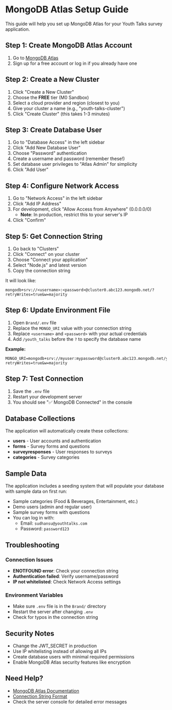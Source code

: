 # MongoDB Atlas Setup Guide

This guide will help you set up MongoDB Atlas for your Youth Talks survey application.

## Step 1: Create MongoDB Atlas Account

1. Go to [MongoDB Atlas](https://cloud.mongodb.com)
2. Sign up for a free account or log in if you already have one

## Step 2: Create a New Cluster

1. Click "Create a New Cluster"
2. Choose the **FREE** tier (M0 Sandbox)
3. Select a cloud provider and region (closest to you)
4. Give your cluster a name (e.g., "youth-talks-cluster")
5. Click "Create Cluster" (this takes 1-3 minutes)

## Step 3: Create Database User

1. Go to "Database Access" in the left sidebar
2. Click "Add New Database User"
3. Choose "Password" authentication
4. Create a username and password (remember these!)
5. Set database user privileges to "Atlas Admin" for simplicity
6. Click "Add User"

## Step 4: Configure Network Access

1. Go to "Network Access" in the left sidebar
2. Click "Add IP Address"
3. For development, click "Allow Access from Anywhere" (0.0.0.0/0)
   - **Note**: In production, restrict this to your server's IP
4. Click "Confirm"

## Step 5: Get Connection String

1. Go back to "Clusters"
2. Click "Connect" on your cluster
3. Choose "Connect your application"
4. Select "Node.js" and latest version
5. Copy the connection string

It will look like:

```
mongodb+srv://<username>:<password>@cluster0.abc123.mongodb.net/?retryWrites=true&w=majority
```

## Step 6: Update Environment File

1. Open `Brand/.env` file
2. Replace the `MONGO_URI` value with your connection string
3. Replace `<username>` and `<password>` with your actual credentials
4. Add `/youth_talks` before the `?` to specify the database name

**Example:**

```env
MONGO_URI=mongodb+srv://myuser:mypassword@cluster0.abc123.mongodb.net/youth_talks?retryWrites=true&w=majority
```

## Step 7: Test Connection

1. Save the `.env` file
2. Restart your development server
3. You should see "✅ MongoDB Connected" in the console

## Database Collections

The application will automatically create these collections:

- **users** - User accounts and authentication
- **forms** - Survey forms and questions
- **surveyresponses** - User responses to surveys
- **categories** - Survey categories

## Sample Data

The application includes a seeding system that will populate your database with sample data on first run:

- Sample categories (Food & Beverages, Entertainment, etc.)
- Demo users (admin and regular user)
- Sample survey forms with questions
- You can log in with:
  - Email: `sudhansu@youthtalks.com`
  - Password: `password123`

## Troubleshooting

### Connection Issues

- **ENOTFOUND error**: Check your connection string
- **Authentication failed**: Verify username/password
- **IP not whitelisted**: Check Network Access settings

### Environment Variables

- Make sure `.env` file is in the `Brand/` directory
- Restart the server after changing `.env`
- Check for typos in the connection string

## Security Notes

- Change the JWT_SECRET in production
- Use IP whitelisting instead of allowing all IPs
- Create database users with minimal required permissions
- Enable MongoDB Atlas security features like encryption

## Need Help?

- [MongoDB Atlas Documentation](https://docs.atlas.mongodb.com/)
- [Connection String Format](https://docs.mongodb.com/manual/reference/connection-string/)
- Check the server console for detailed error messages
